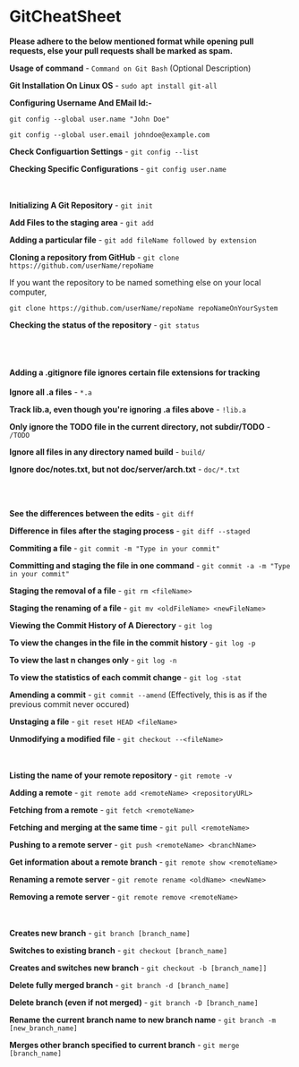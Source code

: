 # GitCheatSheet

**Please adhere to the below mentioned format while opening pull requests, else your pull requests shall be marked as spam.**

**Usage of command** - `Command on Git Bash` (Optional Description)

**Git Installation On Linux OS** - `sudo apt install git-all`</li>

**Configuring Username And EMail Id:-**

`git config --global user.name "John Doe"`

`git config --global user.email johndoe@example.com`

**Check Configuartion Settings** - `git config --list`

**Checking Specific Configurations** - `git config user.name`

<br><br>
**Initializing A Git Repository** - `git init`

**Add Files to the staging area** - `git add`

**Adding a particular file** - `git add fileName followed by extension`

**Cloning a repository from GitHub** - `git clone https://github.com/userName/repoName`

If you want the repository to be named something else on your local computer,

`git clone https://github.com/userName/repoName repoNameOnYourSystem`

**Checking the status of the repository** - `git status`

<br><br>
#### Adding a .gitignore file ignores certain file extensions for tracking

**Ignore all .a files** - `*.a`

**Track lib.a, even though you're ignoring .a files above** - `!lib.a`

**Only ignore the TODO file in the current directory, not subdir/TODO** - `/TODO`

**Ignore all files in any directory named build** - `build/`

**Ignore doc/notes.txt, but not doc/server/arch.txt** - `doc/*.txt`

<br><br>

**See the differences between the edits** - `git diff`

**Difference in files after the staging process** - `git diff --staged` 

**Commiting a file** - `git commit -m "Type in your commit"`

**Committing and staging the file in one command** - `git commit -a -m "Type in your commit"`

**Staging the removal of a file** - `git rm <fileName>`

**Staging the renaming of a file** - `git mv <oldFileName> <newFileName>`

**Viewing the Commit History of A Dierectory** - `git log`

**To view the changes in the file in the commit history** - `git log -p`

**To view the last n changes only** - `git log -n`

**To view the statistics of each commit change** - `git log -stat`

**Amending a commit** - `git commit --amend` (Effectively, this is as if the previous commit never occured)

**Unstaging a file** - `git reset HEAD <fileName>`

**Unmodifying a modified file** - `git checkout --<fileName>`

<br><br>
**Listing the name of your remote repository** - `git remote -v`

**Adding a remote** - `git remote add <remoteName> <repositoryURL>`

**Fetching from a remote** - `git fetch <remoteName>`

**Fetching and merging at the same time** - `git pull <remoteName>`

**Pushing to a remote server** - `git push <remoteName> <branchName>`

**Get information about a remote branch** - `git remote show <remoteName>`

**Renaming a remote server** - `git remote rename <oldName> <newName>`

**Removing a remote server** - `git remote remove <remoteName>`
	
<br><br>
**Creates new branch** - `git branch [branch_name]`

**Switches to existing branch** - `git checkout [branch_name]`

**Creates and switches new branch** - `git checkout -b [branch_name]]`

**Delete fully merged branch** - `git branch -d [branch_name]`

**Delete branch (even if not merged)** - `git branch -D [branch_name]`

**Rename the current branch name to new branch name** - `git branch -m [new_branch_name]`

**Merges other branch specified to current branch** - `git merge [branch_name]`
